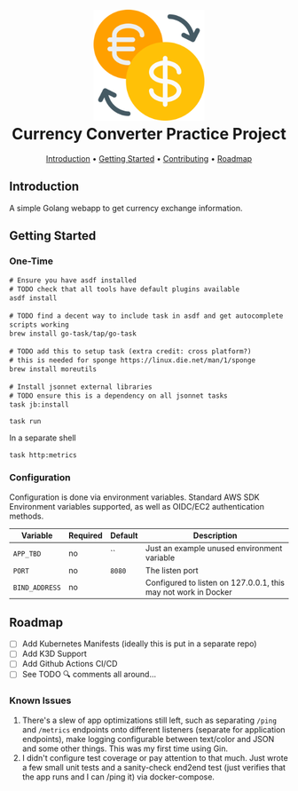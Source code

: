 <h1 align="center">
  <br>
  <a href="http://github.com/ghostsquad/currency-converter-practice"><img src="./docs/assets/exchange.png" alt="github.com/ghostsquad/s3-file-explorer" width="200px" /></a>
  <br>
  Currency Converter Practice Project
  <br>
</h1>

<p align="center">
  <a href="#introduction">Introduction</a> •
  <a href="#getting-started">Getting Started</a> •
  <a href="#contributing">Contributing</a> •
  <a href="#roadmap">Roadmap</a>
</p>

## Introduction

A simple Golang webapp to get currency exchange information.

## Getting Started

### One-Time
```shell
# Ensure you have asdf installed
# TODO check that all tools have default plugins available
asdf install

# TODO find a decent way to include task in asdf and get autocomplete scripts working
brew install go-task/tap/go-task

# TODO add this to setup task (extra credit: cross platform?)
# this is needed for sponge https://linux.die.net/man/1/sponge
brew install moreutils

# Install jsonnet external libraries
# TODO ensure this is a dependency on all jsonnet tasks
task jb:install
```

```shell
task run
```

In a separate shell

```shell
task http:metrics
```

### Configuration

Configuration is done via environment variables. Standard AWS SDK Environment variables supported, as well as OIDC/EC2 authentication methods.

| Variable       | Required | Default | Description                                                    |
|----------------|----------|---------|----------------------------------------------------------------|
| `APP_TBD`      | no       | ``      | Just an example unused environment variable                    |
| `PORT`         | no       | `8080`  | The listen port                                                |
| `BIND_ADDRESS` | no       |         | Configured to listen on 127.0.0.1, this may not work in Docker |

## Roadmap

- [ ] Add Kubernetes Manifests (ideally this is put in a separate repo)
- [ ] Add K3D Support
- [ ] Add Github Actions CI/CD
- [ ] See TODO 🔍 comments all around... 

### Known Issues

1. There's a slew of app optimizations still left, such as separating `/ping` and `/metrics` endpoints onto different listeners (separate for application endpoints), make logging configurable between text/color and JSON and some other things. This was my first time using Gin.
2. I didn't configure test coverage or pay attention to that much. Just wrote a few small unit tests and a sanity-check end2end test (just verifies that the app runs and I can /ping it) via docker-compose.
